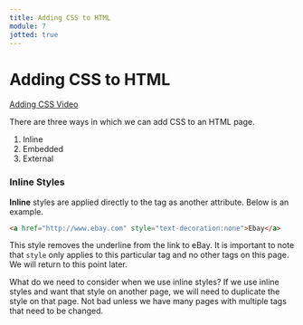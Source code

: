 ```yaml
---
title: Adding CSS to HTML
module: 7
jotted: true
---
```


# Adding CSS to HTML

<p><a href="//www.youtube.com/embed/ZJxsUddqZrw" data-lity>Adding CSS Video</a></p>

There are three ways in which we can add CSS to an HTML page.

1. Inline
2. Embedded
3. External

### Inline Styles

**Inline** styles are applied directly to the tag as another attribute.  Below is an example.

```html
<a href="http://www.ebay.com" style="text-decoration:none">Ebay</a>
```

This style removes the underline from the link to eBay.  It is important to note that `style` only applies to this particular tag and no other tags on this page.  We will return to this point later.

What do we need to consider when we use inline styles? If we use inline styles and want that style on another page, we will need to duplicate the style on that page.  Not bad unless we have many pages with multiple tags that need to be changed.

